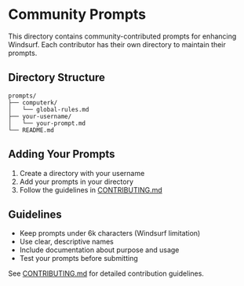 # Community Prompts

This directory contains community-contributed prompts for enhancing Windsurf. Each contributor has their own directory to maintain their prompts.

## Directory Structure

```
prompts/
├── computerk/
│   └── global-rules.md
├── your-username/
│   └── your-prompt.md
└── README.md
```

## Adding Your Prompts

1. Create a directory with your username
2. Add your prompts in your directory
3. Follow the guidelines in [CONTRIBUTING.md](../CONTRIBUTING.md)

## Guidelines

- Keep prompts under 6k characters (Windsurf limitation)
- Use clear, descriptive names
- Include documentation about purpose and usage
- Test your prompts before submitting

See [CONTRIBUTING.md](../CONTRIBUTING.md) for detailed contribution guidelines.

